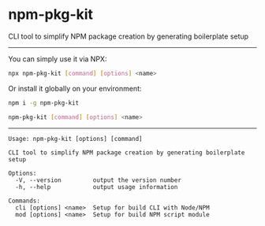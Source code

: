 # npm-pkg-kit

CLI tool to simplify NPM package creation by generating boilerplate setup

---

You can simply use it via NPX:

```bash
npx npm-pkg-kit [command] [options] <name>
```

Or install it globally on your environment:

```bash
npm i -g npm-pkg-kit

npm-pkg-kit [command] [options] <name>
```

---

```
Usage: npm-pkg-kit [options] [command]

CLI tool to simplify NPM package creation by generating boilerplate setup

Options:
  -V, --version         output the version number
  -h, --help            output usage information

Commands:
  cli [options] <name>  Setup for build CLI with Node/NPM
  mod [options] <name>  Setup for build NPM script module

```
